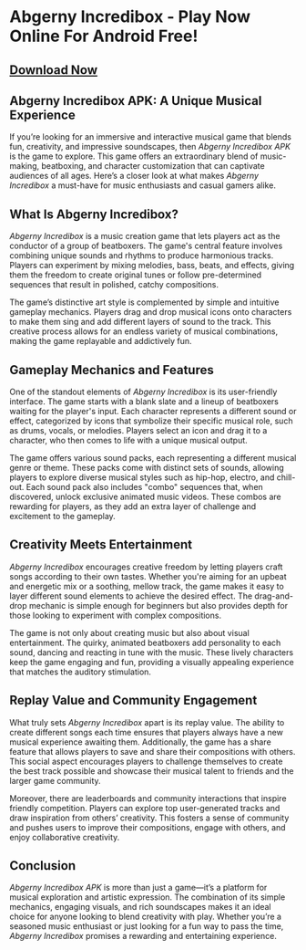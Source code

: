 # Abgerny Incredibox - Play Now Online For Android Free!

## [Download Now](https://spoo.me/cle7Px)

## **Abgerny Incredibox APK: A Unique Musical Experience**

If you’re looking for an immersive and interactive musical game that blends fun, creativity, and impressive soundscapes, then *Abgerny Incredibox APK* is the game to explore. This game offers an extraordinary blend of music-making, beatboxing, and character customization that can captivate audiences of all ages. Here’s a closer look at what makes *Abgerny Incredibox* a must-have for music enthusiasts and casual gamers alike.

## What Is Abgerny Incredibox?

*Abgerny Incredibox* is a music creation game that lets players act as the conductor of a group of beatboxers. The game's central feature involves combining unique sounds and rhythms to produce harmonious tracks. Players can experiment by mixing melodies, bass, beats, and effects, giving them the freedom to create original tunes or follow pre-determined sequences that result in polished, catchy compositions.

The game’s distinctive art style is complemented by simple and intuitive gameplay mechanics. Players drag and drop musical icons onto characters to make them sing and add different layers of sound to the track. This creative process allows for an endless variety of musical combinations, making the game replayable and addictively fun.

## Gameplay Mechanics and Features

One of the standout elements of *Abgerny Incredibox* is its user-friendly interface. The game starts with a blank slate and a lineup of beatboxers waiting for the player's input. Each character represents a different sound or effect, categorized by icons that symbolize their specific musical role, such as drums, vocals, or melodies. Players select an icon and drag it to a character, who then comes to life with a unique musical output.

The game offers various sound packs, each representing a different musical genre or theme. These packs come with distinct sets of sounds, allowing players to explore diverse musical styles such as hip-hop, electro, and chill-out. Each sound pack also includes "combo" sequences that, when discovered, unlock exclusive animated music videos. These combos are rewarding for players, as they add an extra layer of challenge and excitement to the gameplay.

## Creativity Meets Entertainment

*Abgerny Incredibox* encourages creative freedom by letting players craft songs according to their own tastes. Whether you're aiming for an upbeat and energetic mix or a soothing, mellow track, the game makes it easy to layer different sound elements to achieve the desired effect. The drag-and-drop mechanic is simple enough for beginners but also provides depth for those looking to experiment with complex compositions.

The game is not only about creating music but also about visual entertainment. The quirky, animated beatboxers add personality to each sound, dancing and reacting in tune with the music. These lively characters keep the game engaging and fun, providing a visually appealing experience that matches the auditory stimulation.

## Replay Value and Community Engagement

What truly sets *Abgerny Incredibox* apart is its replay value. The ability to create different songs each time ensures that players always have a new musical experience awaiting them. Additionally, the game has a share feature that allows players to save and share their compositions with others. This social aspect encourages players to challenge themselves to create the best track possible and showcase their musical talent to friends and the larger game community.

Moreover, there are leaderboards and community interactions that inspire friendly competition. Players can explore top user-generated tracks and draw inspiration from others’ creativity. This fosters a sense of community and pushes users to improve their compositions, engage with others, and enjoy collaborative creativity.

## Conclusion

*Abgerny Incredibox APK* is more than just a game—it’s a platform for musical exploration and artistic expression. The combination of its simple mechanics, engaging visuals, and rich soundscapes makes it an ideal choice for anyone looking to blend creativity with play. Whether you’re a seasoned music enthusiast or just looking for a fun way to pass the time, *Abgerny Incredibox* promises a rewarding and entertaining experience.
